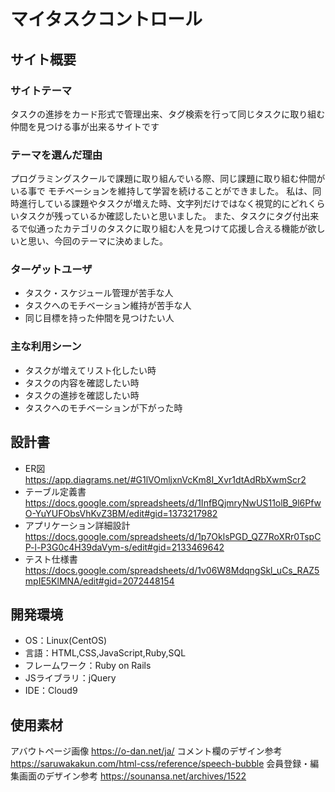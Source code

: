 # マイタスクコントロール

## サイト概要
### サイトテーマ
タスクの進捗をカード形式で管理出来、タグ検索を行って同じタスクに取り組む仲間を見つける事が出来るサイトです

### テーマを選んだ理由
プログラミングスクールで課題に取り組んでいる際、同じ課題に取り組む仲間がいる事で
モチベーションを維持して学習を続けることができました。
私は、同時進行している課題やタスクが増えた時、文字列だけではなく視覚的にどれくらいタスクが残っているか確認したいと思いました。
また、タスクにタグ付出来るで似通ったカテゴリのタスクに取り組む人を見つけて応援し合える機能が欲しいと思い、今回のテーマに決めました。

### ターゲットユーザ
- タスク・スケジュール管理が苦手な人
- タスクへのモチベーション維持が苦手な人
- 同じ目標を持った仲間を見つけたい人


### 主な利用シーン
- タスクが増えてリスト化したい時
- タスクの内容を確認したい時
- タスクの進捗を確認したい時
- タスクへのモチベーションが下がった時

## 設計書
- ER図
https://app.diagrams.net/#G1lVOmljxnVcKm8I_Xvr1dtAdRbXwmScr2
- テーブル定義書
https://docs.google.com/spreadsheets/d/1InfBQjmryNwUS11olB_9l6PfwO-YuYUFObsVhKvZ3BM/edit#gid=1373217982
- アプリケーション詳細設計
https://docs.google.com/spreadsheets/d/1p7OklsPGD_QZ7RoXRr0TspCP-l-P3G0c4H39daVym-s/edit#gid=2133469642
- テスト仕様書
https://docs.google.com/spreadsheets/d/1v06W8MdqngSkl_uCs_RAZ5mpIE5KlMNA/edit#gid=2072448154

## 開発環境
- OS：Linux(CentOS)
- 言語：HTML,CSS,JavaScript,Ruby,SQL
- フレームワーク：Ruby on Rails
- JSライブラリ：jQuery
- IDE：Cloud9

## 使用素材
アバウトページ画像
https://o-dan.net/ja/
コメント欄のデザイン参考
https://saruwakakun.com/html-css/reference/speech-bubble
会員登録・編集画面のデザイン参考
https://sounansa.net/archives/1522
